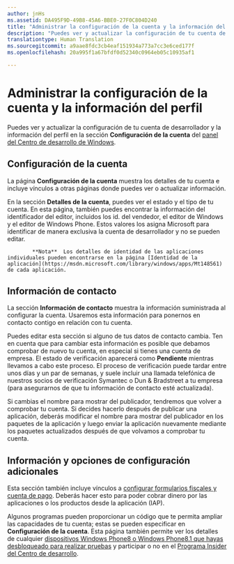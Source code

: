 ```yaml
---
author: jnHs
ms.assetid: DA495F9D-49B8-45A6-BBE0-27F0C804D240
title: "Administrar la configuración de la cuenta y la información del perfil"
description: "Puedes ver y actualizar la configuración de tu cuenta de desarrollador y la información del perfil en la sección Configuración de la cuenta del panel del Centro de desarrollo de Windows unificado."
translationtype: Human Translation
ms.sourcegitcommit: a9aae8fdc3cb4eaf151934a773a7cc3e6ced177f
ms.openlocfilehash: 20a995f1a67bfdf0d52340c0964eb05c10935af1

---
```

# Administrar la configuración de la cuenta y la información del perfil

Puedes ver y actualizar la configuración de tu cuenta de desarrollador y la información del perfil en la sección **Configuración de la cuenta** del [panel del Centro de desarrollo de Windows](https://msdn.microsoft.com/library/windows/apps/Mt169843).

## Configuración de la cuenta

La página **Configuración de la cuenta** muestra los detalles de tu cuenta e incluye vínculos a otras páginas donde puedes ver o actualizar información.

En la sección **Detalles de la cuenta**, puedes ver el estado y el tipo de tu cuenta. En esta página, también puedes encontrar la información del identificador del editor, incluidos los id. del vendedor, el editor de Windows y el editor de Windows Phone. Estos valores los asigna Microsoft para identificar de manera exclusiva la cuenta de desarrollador y no se pueden editar.


            **Nota**  Los detalles de identidad de las aplicaciones individuales pueden encontrarse en la página [Identidad de la aplicación](https://msdn.microsoft.com/library/windows/apps/Mt148561) de cada aplicación.

## Información de contacto

La sección **Información de contacto** muestra la información suministrada al configurar la cuenta. Usaremos esta información para ponernos en contacto contigo en relación con tu cuenta.

Puedes editar esta sección si alguno de tus datos de contacto cambia. Ten en cuenta que para cambiar esta información es posible que debamos comprobar de nuevo tu cuenta, en especial si tienes una cuenta de empresa. El estado de verificación aparecerá como **Pendiente** mientras llevamos a cabo este proceso. El proceso de verificación puede tardar entre unos días y un par de semanas, y suele incluir una llamada telefónica de nuestros socios de verificación Symantec o Dun & Bradstreet a tu empresa (para asegurarnos de que tu información de contacto esté actualizada).

Si cambias el nombre para mostrar del publicador, tendremos que volver a comprobar tu cuenta. Si decides hacerlo después de publicar una aplicación, deberás modificar el nombre para mostrar del publicador en los paquetes de la aplicación y luego enviar la aplicación nuevamente mediante los paquetes actualizados después de que volvamos a comprobar tu cuenta.

## Información y opciones de configuración adicionales

Esta sección también incluye vínculos a [configurar formularios fiscales y cuenta de pago](https://msdn.microsoft.com/library/windows/apps/Bg124529). Deberás hacer esto para poder cobrar dinero por las aplicaciones o los productos desde la aplicación (IAP).

Algunos programas pueden proporcionar un código que te permita ampliar las capacidades de tu cuenta; estas se pueden especificar en **Configuración de la cuenta**. Esta página también permite ver los detalles de cualquier [dispositivos Windows Phone8 o Windows Phone8.1 que hayas desbloqueado para realizar pruebas](http://go.microsoft.com/fwlink/p/?LinkId=533897) y participar o no en el [Programa Insider del Centro de desarrollo](dev-center-insider-program.md).




<!--HONumber=Jun16_HO5-->


